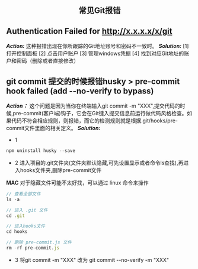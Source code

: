 <h2 align="center">常见Git报错</h2>

## Authentication Failed for http://x.x.x.x/x/git

***Action:*** 
    这种报错出现在你所跟踪的Git地址账号和密码不一致时。
***Solution:*** 
[1] 打开控制面板
[2] 点击用户账户
[3] 管理windows凭据
[4] 找到对应Git地址的账户和密码（删除或者直接修改）

## git commit 提交的时候报错husky > pre-commit hook failed (add --no-verify to bypass)

***Action：*** 
    这个问题是因为当你在终端输入git commit -m "XXX",提交代码的时候,pre-commit(客户端)钩子，它会在Git键入提交信息前运行做代码风格检查。如果代码不符合相应规则，则报错，而它的检测规则就是根据.git/hooks/pre-commit文件里面的相关定义。
***Solution:*** 
- 1
```js
npm uninstall husky --save
```
- 2
进入项目的.git文件夹(文件夹默认隐藏,可先设置显示或者命令ls查找),再进入hooks文件夹,删除pre-commit文件

__MAC__ 对于隐藏文件可能不太好找，可以通过 linux 命令来操作

```js
// 查看全部文件
ls -a

// 进入 .git 文件
cd .git

// 进入hooks文件
cd hooks

// 删除 pre-commit.js 文件
rm -rf pre-commit.js
```

- 3
将git commit -m "XXX" 改为 git commit --no-verify -m "XXX"
